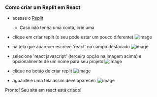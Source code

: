 ### Como criar um Replit em React
* acesse o [Replit](https://replit.com/~)
  * Caso não tenha uma conta, crie uma
* clique em criar replit (o seu pode estar um pouco diferente)
![image](https://user-images.githubusercontent.com/21227797/235801565-dffe2db5-c57e-4aa1-a096-8ea13af22cb9.png)

* na tela que aparecer escreve 'react' no campo destacado
![image](https://user-images.githubusercontent.com/21227797/235801677-0a65b682-753e-458e-84be-1018b76b726c.png)

* selecione 'react javascript' (terceira opção na imagem acima) e opcionalmente dê um nome para seu projeto
![image](https://user-images.githubusercontent.com/21227797/235801808-5f69d63c-569b-46c9-ab17-344295d9b3c8.png)

* clique no botão de criar replit
![image](https://user-images.githubusercontent.com/21227797/235801887-97a06c9a-e859-45a5-b280-1e25c6339739.png)

* aguarde e uma tela assim deve aparecer:
![image](https://user-images.githubusercontent.com/21227797/235802024-0e4001da-1159-4c35-bef2-2cbb76066e0b.png)

Pronto! Seu site em react está criado!
